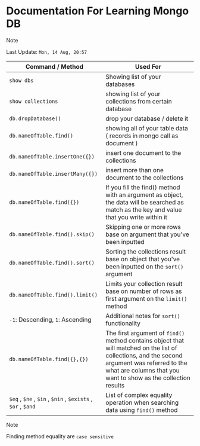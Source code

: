 # Documentation For Learning Mongo DB

> [!NOTE]
> Last Update: `Mon, 14 Aug, 20:57`

| Command / Method | Used For |
| --------------- | --------------- |
| `show dbs` | Showing list of your databases |
| `show collections` | showing list of your collections from certain database |
| `db.dropDatabase()` | drop your database / delete it|
| `db.nameOfTable.find()` | showing all of your table data ( records in mongo call as document ) | 
| `db.nameOfTable.insertOne({})` | insert one document to the collections |
| `db.nameOfTable.insertMany({})` | insert more than one document to the collections |
| `db.nameOfTable.find({})` | If you fill the find() method with an argument as object, the data will be searched as match as the key and value that you write within it |
| `db.nameOfTable.find().skip()` | Skipping one or more rows base on argument that you've been inputted |
| `db.nameOfTable.find().sort()` | Sorting the collections result base on object that you've been inputted on the `sort()` argument |
| `db.nameOfTable.find().limit()` | Limits your collection result base on number of rows as first argument on the `limit()` method |
| `-1`: Descending, `1`: Ascending | Additional notes for `sort()` functionality |
| `db.nameOfTable.find({},{})` | The first argument of `find()` method contains object that will matched on the list of collections, and the second argument was referred to the what are columns that you want to show as the collection results |
| `$eq` , `$ne` , `$in` , `$nin` , `$exists` , `$or` , `$and`  | List of complex equality operation when searching data using `find()` method | 

> [!NOTE]
> Finding method equality are `case sensitive`